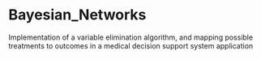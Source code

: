 # Bayesian_Networks
Implementation of a variable elimination algorithm, and mapping possible treatments to outcomes in a medical decision support system application
